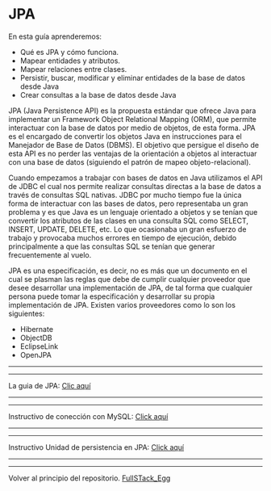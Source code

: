 # JPA

En esta guía aprenderemos:
- Qué es JPA y cómo funciona.
- Mapear entidades y atributos.
- Mapear relaciones entre clases.
- Persistir, buscar, modificar y eliminar entidades de la
base de datos desde Java
- Crear consultas a la base de datos desde Java

JPA (Java Persistence API) es la propuesta estándar que ofrece Java para implementar un
Framework Object Relational Mapping (ORM), que permite interactuar con la base de datos por
medio de objetos, de esta forma. JPA es el encargado de convertir los objetos Java en
instrucciones para el Manejador de Base de Datos (DBMS). El objetivo que persigue el diseño de
esta API es no perder las ventajas de la orientación a objetos al interactuar con una base de datos
(siguiendo el patrón de mapeo objeto-relacional).

Cuando empezamos a trabajar con bases de datos en Java utilizamos el API de JDBC el cual nos
permite realizar consultas directas a la base de datos a través de consultas SQL nativas. JDBC por
mucho tiempo fue la única forma de interactuar con las bases de datos, pero representaba un
gran problema y es que Java es un lenguaje orientado a objetos y se tenían que convertir los
atributos de las clases en una consulta SQL como SELECT, INSERT, UPDATE, DELETE, etc. Lo que
ocasionaba un gran esfuerzo de trabajo y provocaba muchos errores en tiempo de ejecución,
debido principalmente a que las consultas SQL se tenían que generar frecuentemente al vuelo.

JPA es una especificación, es decir, no es más que un documento en el cual se plasman las reglas
que debe de cumplir cualquier proveedor que desee desarrollar una implementación de JPA, de
tal forma que cualquier persona puede tomar la especificación y desarrollar su propia
implementación de JPA. Existen varios proveedores como lo son los siguientes:
- Hibernate
- ObjectDB
- EclipseLink
- OpenJPA

---
---
La guia de JPA: [Clic aquí](https://github.com/megagringa/FullStack_Egg_Curso/blob/main/Guia/Guia_JPA.pdf)

---
---
Instructivo de conección con MySQL: [Click aquí](https://github.com/megagringa/FullStack_Egg_Curso/blob/main/Guia/Instructivo_Conexion_Netbeans_MySQL.pdf) 

---
---
Instructivo Unidad de persistencia en JPA: [Click aquí](https://github.com/megagringa/FullStack_Egg_Curso/blob/main/Guia/Instructivo_Unidad_PersitenciaJPA.pdf) 


---
---

Volver al principio del repositorio. [FullSTack_Egg](https://github.com/megagringa/FullStack_Egg_Curso)
